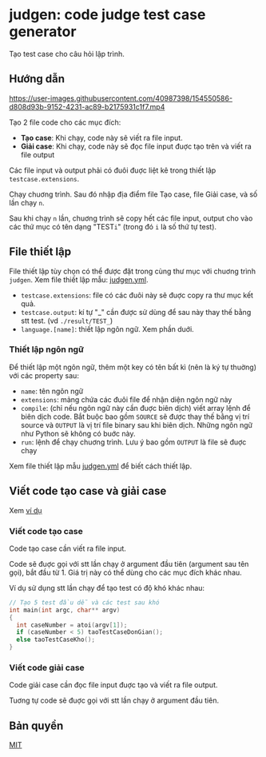 # judgen: code judge test case generator

Tạo test case cho câu hỏi lập trình.

## Hướng dẫn

https://user-images.githubusercontent.com/40987398/154550586-d808d93b-9152-4231-ac89-b2175931c1f7.mp4

Tạo 2 file code cho các mục đích:

- **Tạo case**: Khi chạy, code này sẽ viết ra file input.
- **Giải case**: Khi chạy, code này sẽ đọc file input đuợc tạo trên và viết ra file output

Các file input và output phải có đuôi đuợc liệt kê trong thiết lập `testcase.extensions`.

Chạy chuơng trình. Sau đó nhập địa điểm file Tạo case, file Giải case, và số lần chạy `n`.

Sau khi chạy `n` lần, chuơng trình sẽ copy hết các file input, output cho vào các thứ mục có tên dạng "TEST`i`" (trong đó `i` là số thứ tự test).

## File thiết lập

File thiết lập tùy chọn có thể được đặt trong cùng thư mục với chuơng trình `judgen`. Xem file thiết lập mẫu: [judgen.yml](./gen/judgen.yml).

- `testcase.extensions`: file có các đuôi này sẽ đuợc copy ra thư mục kết quả.
- `testcase.output`: kí tự "_" cần được sử dùng để sau này thay thế bằng stt test. (vd `./result/TEST_`)
- `language.[name]`: thiết lập ngôn ngữ. Xem phần duới.

### Thiết lập ngôn ngữ

Để thiết lập một ngôn ngữ, thêm một key có tên bất kì (nên là ký tự thuờng) với các property sau:

- `name`: tên ngôn ngữ
- `extensions`: mảng chứa các đuôi file để nhận diện ngôn ngữ này
- `compile`: (chỉ nếu ngôn ngữ này cần đuợc biên dịch) viết array lệnh để biên dịch code. Bắt buộc bao gồm `SOURCE` sẽ được thay thế bằng vị trí source và `OUTPUT` là vị trí file binary sau khi biên dịch. Những ngôn ngữ như Python sẽ không có buớc này.
- `run`: lệnh để chạy chuơng trình. Lưu ý bao gồm `OUTPUT` là file sẽ đuợc chạy

Xem file thiết lập mẫu [judgen.yml](./gen/judgen.yml) để biết cách thiết lập.

## Viết code tạo case và giải case

Xem [ví dụ](./example/)

### Viết code tạo case

Code tạo case cần viết ra file input.

Code sẽ đuợc gọi với stt lần chạy ở argument đầu tiên (argument sau tên gọi), bắt đầu từ 1. Giá trị này có thể dùng cho các mục đích khác nhau.

Ví dụ sử dụng stt lần chạy để tạo test có độ khó khác nhau:

```cpp
// Tạo 5 test đầu dễ và các test sau khó
int main(int argc, char** argv)
{
  int caseNumber = atoi(argv[1]);
  if (caseNumber < 5) taoTestCaseDonGian();
  else taoTestCaseKho();
}
```

### Viết code giải case

Code giải case cần đọc file input đuợc tạo và viết ra file output.

Tuơng tự code sẽ đuợc gọi với stt lần chạy ở argument đầu tiên.

## Bản quyền

[MIT](LICENSE)
